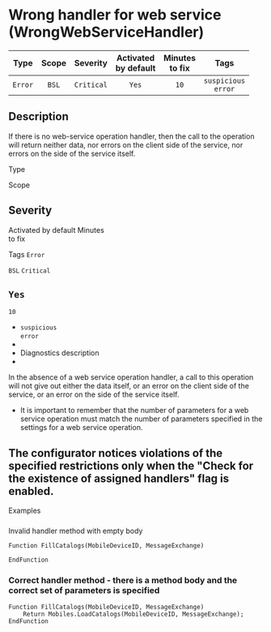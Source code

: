 # Wrong handler for web service (WrongWebServiceHandler)

|   Type    |    Scope    |  Severity   |    Activated<br>by default    |    Minutes<br>to fix    |             Tags              |
|:--------:|:-----------------------------:|:-----------:|:------------------------------:|:-----------------------------------:|:-----------------------------:|
| `Error` |             `BSL`             | `Critical` |              `Yes`              |                `10`                 |    `suspicious`<br>`error`    |

<!-- Блоки выше заполняются автоматически, не трогать -->
## Description
<!-- Описание диагностики заполняется вручную. Необходимо понятным языком описать смысл и схему работу -->
If there is no web-service operation handler, then the call to the operation will return neither data, nor errors on the client side of the service, nor errors on the side of the service itself.

Type

Scope

## Severity
Activated by default
Minutes<br> to fix

Tags
`Error`

`BSL`
`Critical`

## `Yes`
`10`

* `suspicious`<br>`error`
* <!-- Блоки выше заполняются автоматически, не трогать -->
* Diagnostics description
* <!-- Описание диагностики заполняется вручную. Необходимо понятным языком описать смысл и схему работу -->
In the absence of a web service operation handler, a call to this operation will not give out either the data itself, or an error on the client side of the service, or an error on the side of the service itself.
* It is important to remember that the number of parameters for a web service operation must match the number of parameters specified in the settings for a web service operation.

## The configurator notices violations of the specified restrictions only when the "Check for the existence of assigned handlers" flag is enabled.

Examples
### <!-- В данном разделе приводятся примеры, на которые диагностика срабатывает, а также можно привести пример, как можно исправить ситуацию -->
Invalid handler method with empty body

```bsl
Function FillCatalogs(MobileDeviceID, MessageExchange)

EndFunction
```

### Correct handler method - there is a method body and the correct set of parameters is specified

```bsl
Function FillCatalogs(MobileDeviceID, MessageExchange)
    Return Mobiles.LoadCatalogs(MobileDeviceID, MessageExchange);
EndFunction
```
